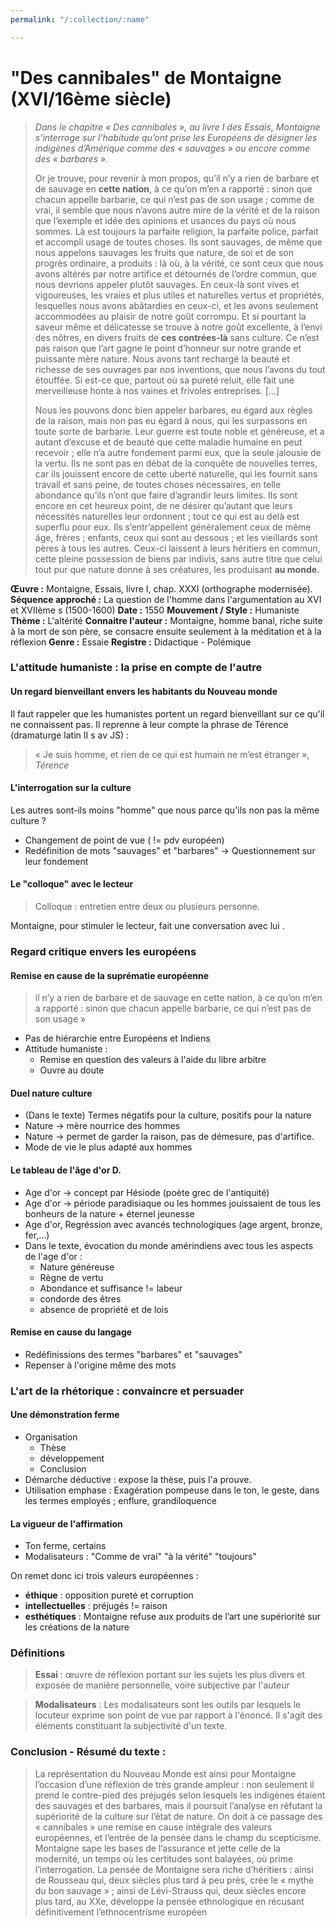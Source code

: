 ```yaml
---
permalink: "/:collection/:name"

---
```

# "Des cannibales" de Montaigne (XVI/16ème siècle)

> _Dans le chapitre « Des cannibales », au livre I des Essais, Montaigne s’interroge sur l’habitude qu’ont prise les Européens de désigner les indigènes d’Amérique comme des « sauvages » ou encore comme des « barbares »._
>
> Or je trouve, pour revenir à mon propos, qu’il n’y a rien de barbare et de sauvage en **cette nation**, à ce qu’on m’en a rapporté : sinon que chacun appelle barbarie, ce qui n’est pas de son usage ; comme de vrai, il semble que nous n’avons autre mire de la vérité et de la raison que l’exemple et idée des opinions et usances du pays où nous sommes. Là est toujours la parfaite religion, la parfaite police, parfait et accompli usage de toutes choses. Ils sont sauvages, de même que nous appelons sauvages les fruits que nature, de soi et de son progrès ordinaire, a produits : là où, à la vérité, ce sont ceux que nous avons altérés par notre artifice et détournés de l’ordre commun, que nous devrions appeler plutôt sauvages. En ceux-là sont vives et vigoureuses, les vraies et plus utiles et naturelles vertus et propriétés, lesquelles nous avons abâtardies en ceux-ci, et les avons seulement accommodées au plaisir de notre goût corrompu. Et si pourtant la saveur même et délicatesse se trouve à notre goût excellente, à l’envi des nôtres, en divers fruits de **ces contrées-là** sans culture. Ce n’est pas raison que l’art gagne le point d’honneur sur notre grande et puissante mère nature. Nous avons tant rechargé la beauté et richesse de ses ouvrages par nos inventions, que nous l’avons du tout étouffée. Si est-ce que, partout où sa pureté reluit, elle fait une merveilleuse honte à nos vaines et frivoles entreprises. \[...\]
>
> Nous les pouvons donc bien appeler barbares, eu égard aux règles de la raison, mais non pas eu égard à nous, qui les surpassons en toute sorte de barbarie. Leur guerre est toute noble et généreuse, et a autant d’excuse et de beauté que cette maladie humaine en peut recevoir ; elle n’a autre fondement parmi eux, que la seule jalousie de la vertu. Ils ne sont pas en débat de la conquête de nouvelles terres, car ils jouissent encore de cette uberté naturelle, qui les fournit sans travail et sans peine, de toutes choses nécessaires, en telle abondance qu’ils n’ont que faire d’agrandir leurs limites. Ils sont encore en cet heureux point, de ne désirer qu’autant que leurs nécessités naturelles leur ordonnent ; tout ce qui est au delà est superflu pour eux. Ils s’entr’appellent généralement ceux de même âge, frères ; enfants, ceux qui sont au dessous ; et les vieillards sont pères à tous les autres. Ceux-ci laissent à leurs héritiers en commun, cette pleine possession de biens par indivis, sans autre titre que celui tout pur que nature donne à ses créatures, les produisant **au monde.**

**Œuvre :** Montaigne, Essais, livre I, chap. XXXI (orthographe modernisée).
**Séquence approché :** La question de l'homme dans l'argumentation au XVI et XVIIème s (1500-1600)
**Date :** 1550
**Mouvement / Style :** Humaniste
**Thème :** L'altérité
**Connaitre l'auteur :** Montaigne, homme banal, riche suite à la mort de son père, se consacre ensuite seulement à la méditation et à la réflexion
**Genre :** Essaie
**Registre :** Didactique - Polémique

### L'attitude humaniste : la prise en compte de l'autre

#### Un regard bienveillant envers les habitants du Nouveau monde

Il faut rappeler que les humanistes portent un regard bienveillant sur ce qu'il ne connaissent pas. Il reprenne à leur compte la phrase de Térence (dramaturge latin II s av JS) :

> « Je suis homme, et rien de ce qui est humain ne m’est étranger », _Térence_

#### L'interrogation sur la culture

Les autres sont-ils moins "homme" que nous parce qu'ils non pas la même culture ?

* Changement de point de vue ( != pdv européen)
* Redéfinition de mots "sauvages" et "barbares" -> Questionnement sur leur fondement

#### Le "colloque" avec le lecteur

> Colloque : entretien entre deux ou plusieurs personne.

Montaigne, pour stimuler le lecteur, fait une conversation avec lui .

### Regard critique envers les européens

#### Remise en cause de la suprématie européenne

> il  n’y  a  rien  de barbare et de sauvage en cette nation, à ce qu’on m’en a rapporté : sinon que chacun appelle barbarie, ce qui n’est pas de son usage »

* Pas de hiérarchie entre Européens et Indiens
* Attitude humaniste :
  * Remise en question des valeurs à l'aide du libre arbitre
  * Ouvre au doute

#### Duel nature culture

* (Dans le texte) Termes négatifs pour la culture, positifs pour la nature
* Nature -> mère nourrice des hommes
* Nature -> permet de garder la raison, pas de démesure, pas d'artifice.
* Mode de vie le plus adapté aux hommes

#### Le tableau de l'âge d'or D.

* Age d'or -> concept par Hésiode (poète grec de l'antiquité)
* Age d'or -> période paradisiaque ou les hommes jouissaient de tous les bonheurs de la nature + éternel jeunesse
* Age d'or, Regréssion avec avancés technologiques (age argent, bronze, fer,...)
* Dans le texte, évocation du monde amérindiens avec tous les aspects de l'age d'or :
  * Nature généreuse
  * Règne de vertu
  * Abondance et suffisance != labeur
  * condorde des êtres
  * absence de propriété et de lois

#### Remise en cause du langage

* Redéfinissions des termes "barbares" et "sauvages"
* Repenser à l'origine même des mots

### L'art de la rhétorique : convaincre et persuader

#### Une démonstration ferme

* Organisation
  * Thèse
  * développement
  * Conclusion
* Démarche déductive : expose la thèse, puis l'a prouve.
* Utilisation emphase : Exagération pompeuse dans le ton, le geste, dans les termes employés ; enflure, grandiloquence

#### La vigueur de l'affirmation

* Ton ferme, certains
* Modalisateurs : "Comme de vrai" "à la vérité" "toujours"

On remet donc ici trois valeurs européennes :

* **éthique** : opposition pureté et corruption
* **intellectuelles** : préjugés != raison
* **esthétiques** : Montaigne refuse aux produits de l’art une supériorité sur les créations de la nature

### Définitions

> **Essai** : œuvre de réflexion portant sur les sujets les plus divers et exposée de manière personnelle, voire subjective par l'auteur

> **Modalisateurs** : Les modalisateurs sont les outils par lesquels le locuteur exprime son point de vue par rapport à l'énoncé. Il s'agit des éléments constituant la subjectivité d'un texte.

### Conclusion - Résumé du texte :

> La représentation du Nouveau Monde est ainsi pour Montaigne l’occasion d’une réflexion de très grande ampleur : non seulement il prend le contre-pied des préjugés selon lesquels les indigènes étaient des sauvages et des barbares, mais il poursuit l’analyse  en  réfutant  la  supériorité  de  la  culture  sur  l’état  de  nature.  On  doit  à  ce  passage des « cannibales » une remise en cause intégrale des valeurs européennes, et l’entrée de la pensée dans le champ du scepticisme. Montaigne sape les bases de l’assurance et jette celle de la modernité, un temps où les certitudes sont balayées, où  prime  l’interrogation.  La  pensée  de  Montaigne  sera  riche  d’héritiers  :  ainsi  de  Rousseau qui, deux siècles plus tard à peu près, crée le « mythe du bon sauvage » ; ainsi de Lévi-Strauss qui, deux siècles encore plus tard, au XXe, développe la pensée ethnologique en récusant définitivement l’ethnocentrisme européen